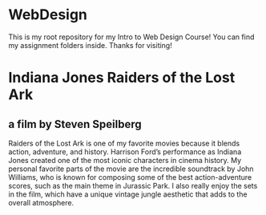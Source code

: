 # WebDesign
This is my root repository for my Intro to Web Design Course! You can find my assignment folders inside. Thanks for visiting!

# Indiana Jones Raiders of the Lost Ark
## a film by Steven Speilberg
Raiders of the Lost Ark is one of my favorite movies because it blends action, adventure, and history. Harrison Ford’s performance as Indiana Jones created one of the most iconic characters in cinema history. My personal favorite parts of the movie are the incredible soundtrack by John Williams, who is known for composing some of the best action-adventure scores, such as the main theme in Jurassic Park. I also really enjoy the sets in the film, which have a unique vintage jungle aesthetic that adds to the overall atmosphere.
